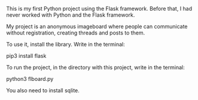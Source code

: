 This is my first Python project using the Flask framework. Before that, I had never worked with Python and the Flask framework.

My project is an anonymous imageboard where people can communicate without registration, creating threads and posts to them. 

To use it, install the library. Write in the terminal:

pip3 install flask


To run the project, in the directory with this project, write in the terminal:

python3 flboard.py


You also need to install sqlite.
